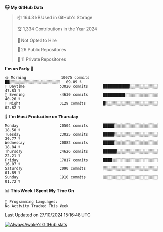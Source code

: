 <!--START_SECTION:waka-->
**🐱 My GitHub Data** 

> 📦 164.3 kB Used in GitHub's Storage 
 > 
> 🏆 1,334 Contributions in the Year 2024
 > 
> 🚫 Not Opted to Hire
 > 
> 📜 26 Public Repositories 
 > 
> 🔑 11 Private Repositories 
 > 
**I'm an Early 🐤** 

```text
🌞 Morning                10075 commits       ██░░░░░░░░░░░░░░░░░░░░░░░   09.09 % 
🌆 Daytime                53020 commits       ████████████░░░░░░░░░░░░░   47.83 % 
🌃 Evening                44630 commits       ██████████░░░░░░░░░░░░░░░   40.26 % 
🌙 Night                  3129 commits        █░░░░░░░░░░░░░░░░░░░░░░░░   02.82 % 
```
📅 **I'm Most Productive on Thursday** 

```text
Monday                   20504 commits       █████░░░░░░░░░░░░░░░░░░░░   18.50 % 
Tuesday                  23025 commits       █████░░░░░░░░░░░░░░░░░░░░   20.77 % 
Wednesday                20882 commits       █████░░░░░░░░░░░░░░░░░░░░   18.84 % 
Thursday                 24626 commits       ██████░░░░░░░░░░░░░░░░░░░   22.21 % 
Friday                   17817 commits       ████░░░░░░░░░░░░░░░░░░░░░   16.07 % 
Saturday                 2090 commits        ░░░░░░░░░░░░░░░░░░░░░░░░░   01.89 % 
Sunday                   1910 commits        ░░░░░░░░░░░░░░░░░░░░░░░░░   01.72 % 
```


📊 **This Week I Spent My Time On** 

```text
💬 Programming Languages: 
No Activity Tracked This Week
```


 Last Updated on 27/10/2024 15:16:48 UTC
<!--END_SECTION:waka-->

[![AlwaysAwake's GitHub stats](https://github-readme-stats.vercel.app/api?username=AlwaysAwake&show_icons=true&theme=github_dark&count_private=true)](https://github.com/AlwaysAwake/AlwaysAwake)
